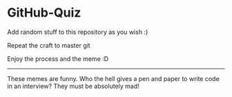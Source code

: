 # GitHub-Quiz

Add random stuff to this repository as you wish :) 

Repeat the craft to master git 



Enjoy the process and the meme :D

------

These memes are funny. Who the hell gives a pen and paper to write code in an interview? They must be absolutely mad!